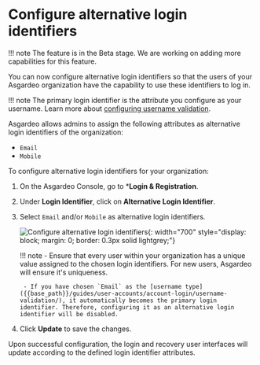 # Configure alternative login identifiers

!!! note
    The feature is in the Beta stage. We are working on adding more capabilities for this feature.

You can now configure alternative login identifiers so that the users of your Asgardeo organization have the capability to use these identifiers to log in.

!!! note
    The primary login identifier is the attribute you configure as your username. Learn more about [configuring username validation]({{base_path}}/guides/user-accounts/account-login/username-validation/).

Asgardeo allows admins to assign the following attributes as alternative login identifiers of the organization:

- `Email`
- `Mobile`

To configure alternative login identifiers for your organization:

1. On the Asgardeo Console, go to ***Login & Registration**.

2. Under **Login Identifier**, click on **Alternative Login Identifier**.

3. Select `Email` and/or `Mobile` as alternative login identifiers.

    ![Configure alternative login identifiers]({{base_path}}/assets/img/guides/organization/account-login/configure-alternate-login-identifiers.png){: width="700" style="display: block; margin: 0; border: 0.3px solid lightgrey;"}

    !!! note
        - Ensure that every user within your organization has a unique value assigned to the chosen login identifiers. For new users, Asgardeo will ensure it's uniqueness.

        - If you have chosen `Email` as the [username type]({{base_path}}/guides/user-accounts/account-login/username-validation/), it automatically becomes the primary login identifier. Therefore, configuring it as an alternative login identifier will be disabled.

4. Click **Update** to save the changes.

Upon successful configuration, the login and recovery user interfaces will update according to the defined login identifier attributes.